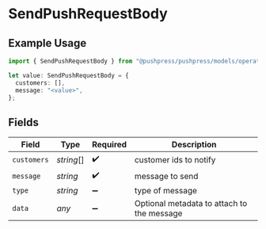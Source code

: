 # SendPushRequestBody

## Example Usage

```typescript
import { SendPushRequestBody } from "@pushpress/pushpress/models/operations";

let value: SendPushRequestBody = {
  customers: [],
  message: "<value>",
};
```

## Fields

| Field                                      | Type                                       | Required                                   | Description                                |
| ------------------------------------------ | ------------------------------------------ | ------------------------------------------ | ------------------------------------------ |
| `customers`                                | *string*[]                                 | :heavy_check_mark:                         | customer ids to notify                     |
| `message`                                  | *string*                                   | :heavy_check_mark:                         | message to send                            |
| `type`                                     | *string*                                   | :heavy_minus_sign:                         | type of message                            |
| `data`                                     | *any*                                      | :heavy_minus_sign:                         | Optional metadata to attach to the message |
